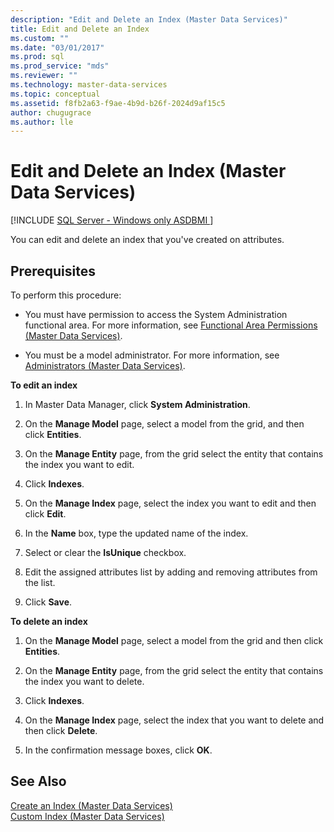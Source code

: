 ```yaml
---
description: "Edit and Delete an Index (Master Data Services)"
title: Edit and Delete an Index
ms.custom: ""
ms.date: "03/01/2017"
ms.prod: sql
ms.prod_service: "mds"
ms.reviewer: ""
ms.technology: master-data-services
ms.topic: conceptual
ms.assetid: f8fb2a63-f9ae-4b9d-b26f-2024d9af15c5
author: chugugrace 
ms.author: lle
---
```

# Edit and Delete an Index (Master Data Services)

[!INCLUDE [SQL Server - Windows only ASDBMI  ](../includes/applies-to-version/sql-windows-only-asdbmi.md)]

  You can edit and delete an index that you've created on attributes.  
  
## Prerequisites  
 To perform this procedure:  
  
-   You must have permission to access the System Administration functional area. For more information, see [Functional Area Permissions &#40;Master Data Services&#41;](../master-data-services/functional-area-permissions-master-data-services.md).  
  
-   You must be a model administrator. For more information, see [Administrators &#40;Master Data Services&#41;](../master-data-services/administrators-master-data-services.md).  
  
 **To edit an index**  
  
1.  In Master Data Manager, click **System Administration**.  
  
2.  On the **Manage Model** page, select a model from the grid, and then click **Entities**.  
  
3.  On the **Manage Entity** page, from the grid select the entity that contains the index you want to edit.  
  
4.  Click **Indexes**.  
  
5.  On the **Manage Index** page, select the index you want to edit and then click **Edit**.  
  
6.  In the **Name** box, type the updated name of the index.  
  
7.  Select or clear the **IsUnique** checkbox.  
  
8.  Edit the assigned attributes list by adding and removing attributes from the list.  
  
9. Click **Save**.  
  
 **To delete an index**  
  
1.  On the **Manage Model** page, select a model from the grid and then click **Entities**.  
  
2.  On the **Manage Entity** page, from the grid select the entity that contains the index you want to delete.  
  
3.  Click **Indexes**.  
  
4.  On the **Manage Index** page, select the index that you want to delete and then click **Delete**.  
  
5.  In the confirmation message boxes, click **OK**.  
  
## See Also  
 [Create an Index &#40;Master Data Services&#41;](../master-data-services/create-an-index-master-data-services.md)   
 [Custom Index &#40;Master Data Services&#41;](../master-data-services/custom-index-master-data-services.md)  
  
  
